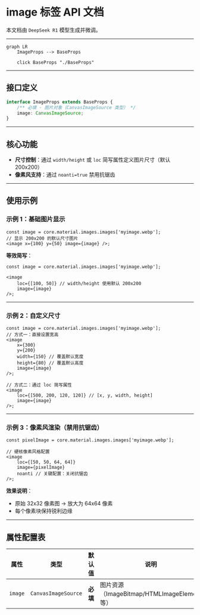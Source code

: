 # image 标签 API 文档

本文档由 `DeepSeek R1` 模型生成并微调。

---

```mermaid
graph LR
    ImageProps --> BaseProps

    click BaseProps "./BaseProps"
```

---

## 接口定义

```typescript
interface ImageProps extends BaseProps {
    /** 必填 - 图片对象（CanvasImageSource 类型） */
    image: CanvasImageSource;
}
```

---

## 核心功能

-   **尺寸控制**：通过 `width/height` 或 `loc` 简写属性定义图片尺寸（默认 200x200）
-   **像素风支持**：通过 `noanti=true` 禁用抗锯齿

---

## 使用示例

### 示例 1：基础图片显示

```tsx
const image = core.material.images.images['myimage.webp'];
// 显示 200x200 的默认尺寸图片
<image x={100} y={50} image={image} />;
```

**等效简写**：

```tsx
const image = core.material.images.images['myimage.webp'];

<image
    loc={[100, 50]} // width/height 使用默认 200x200
    image={image}
/>;
```

---

### 示例 2：自定义尺寸

```tsx
const image = core.material.images.images['myimage.webp'];
// 方式一：直接设置宽高
<image
    x={300}
    y={200}
    width={150} // 覆盖默认宽度
    height={80} // 覆盖默认高度
    image={image}
/>;

// 方式二：通过 loc 简写属性
<image
    loc={[500, 200, 120, 120]} // [x, y, width, height]
    image={image}
/>;
```

---

### 示例 3：像素风渲染（禁用抗锯齿）

```tsx
const pixelImage = core.material.images.images['myimage.webp'];

// 硬核像素风格配置
<image
    loc={[50, 50, 64, 64]}
    image={pixelImage}
    noanti // 关键配置：关闭抗锯齿
/>;
```

**效果说明**：

-   原始 32x32 像素图 → 放大为 64x64 像素
-   每个像素块保持锐利边缘

---

## 属性配置表

| 属性    | 类型                | 默认值   | 说明                                        |
| ------- | ------------------- | -------- | ------------------------------------------- |
| `image` | `CanvasImageSource` | **必填** | 图片资源（ImageBitmap/HTMLImageElement 等） |
